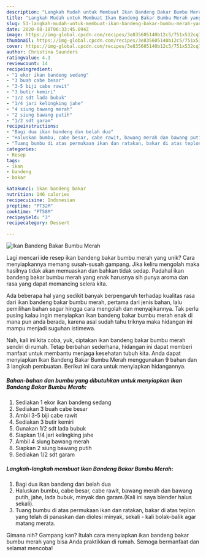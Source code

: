 ```yaml
---
description: "Langkah Mudah untuk Membuat Ikan Bandeng Bakar Bumbu Merah yang Bisa Manjain Lidah"
title: "Langkah Mudah untuk Membuat Ikan Bandeng Bakar Bumbu Merah yang Bisa Manjain Lidah"
slug: 51-langkah-mudah-untuk-membuat-ikan-bandeng-bakar-bumbu-merah-yang-bisa-manjain-lidah
date: 2020-08-18T06:33:45.094Z
image: https://img-global.cpcdn.com/recipes/3e835605140b12c5/751x532cq70/ikan-bandeng-bakar-bumbu-merah-foto-resep-utama.jpg
thumbnail: https://img-global.cpcdn.com/recipes/3e835605140b12c5/751x532cq70/ikan-bandeng-bakar-bumbu-merah-foto-resep-utama.jpg
cover: https://img-global.cpcdn.com/recipes/3e835605140b12c5/751x532cq70/ikan-bandeng-bakar-bumbu-merah-foto-resep-utama.jpg
author: Christina Saunders
ratingvalue: 4.3
reviewcount: 14
recipeingredient:
- "1 ekor ikan bandeng sedang"
- "3 buah cabe besar"
- "3-5 biji cabe rawit"
- "3 butir kemiri"
- "1/2 sdt lada bubuk"
- "1/4 jari kelingking jahe"
- "4 siung bawang merah"
- "2 siung bawang putih"
- "1/2 sdt garam"
recipeinstructions:
- "Bagi dua ikan bandeng dan belah dua"
- "Haluskan bumbu, cabe besar, cabe rawit, bawang merah dan bawang putih, jahe, lada bubuk, minyak dan garam.(Kali ini saya blender halus sekali)."
- "Tuang bumbu di atas permukaan ikan dan ratakan, bakar di atas teplon yang telah di panaskan dan diolesi minyak, sekali - kali bolak-balik agar matang merata."
categories:
- Resep
tags:
- ikan
- bandeng
- bakar

katakunci: ikan bandeng bakar 
nutrition: 146 calories
recipecuisine: Indonesian
preptime: "PT32M"
cooktime: "PT58M"
recipeyield: "3"
recipecategory: Dessert

---
```



![Ikan Bandeng Bakar Bumbu Merah](https://img-global.cpcdn.com/recipes/3e835605140b12c5/751x532cq70/ikan-bandeng-bakar-bumbu-merah-foto-resep-utama.jpg)

Lagi mencari ide resep ikan bandeng bakar bumbu merah yang unik? Cara menyiapkannya memang susah-susah gampang. Jika keliru mengolah maka hasilnya tidak akan memuaskan dan bahkan tidak sedap. Padahal ikan bandeng bakar bumbu merah yang enak harusnya sih punya aroma dan rasa yang dapat memancing selera kita.



Ada beberapa hal yang sedikit banyak berpengaruh terhadap kualitas rasa dari ikan bandeng bakar bumbu merah, pertama dari jenis bahan, lalu pemilihan bahan segar hingga cara mengolah dan menyajikannya. Tak perlu pusing kalau ingin menyiapkan ikan bandeng bakar bumbu merah enak di mana pun anda berada, karena asal sudah tahu triknya maka hidangan ini mampu menjadi suguhan istimewa.


Nah, kali ini kita coba, yuk, ciptakan ikan bandeng bakar bumbu merah sendiri di rumah. Tetap berbahan sederhana, hidangan ini dapat memberi manfaat untuk membantu menjaga kesehatan tubuh kita. Anda dapat menyiapkan Ikan Bandeng Bakar Bumbu Merah menggunakan 9 bahan dan 3 langkah pembuatan. Berikut ini cara untuk menyiapkan hidangannya.

<!--inarticleads1-->

##### Bahan-bahan dan bumbu yang dibutuhkan untuk menyiapkan Ikan Bandeng Bakar Bumbu Merah:

1. Sediakan 1 ekor ikan bandeng sedang
1. Sediakan 3 buah cabe besar
1. Ambil 3-5 biji cabe rawit
1. Sediakan 3 butir kemiri
1. Gunakan 1/2 sdt lada bubuk
1. Siapkan 1/4 jari kelingking jahe
1. Ambil 4 siung bawang merah
1. Siapkan 2 siung bawang putih
1. Sediakan 1/2 sdt garam




<!--inarticleads2-->

##### Langkah-langkah membuat Ikan Bandeng Bakar Bumbu Merah:

1. Bagi dua ikan bandeng dan belah dua
1. Haluskan bumbu, cabe besar, cabe rawit, bawang merah dan bawang putih, jahe, lada bubuk, minyak dan garam.(Kali ini saya blender halus sekali).
1. Tuang bumbu di atas permukaan ikan dan ratakan, bakar di atas teplon yang telah di panaskan dan diolesi minyak, sekali - kali bolak-balik agar matang merata.




Gimana nih? Gampang kan? Itulah cara menyiapkan ikan bandeng bakar bumbu merah yang bisa Anda praktikkan di rumah. Semoga bermanfaat dan selamat mencoba!

